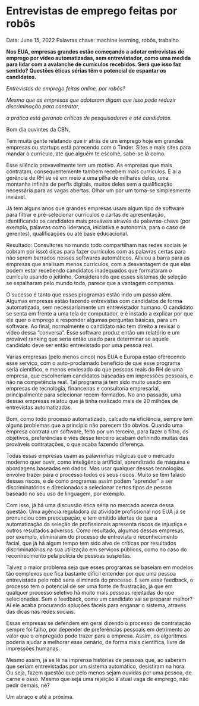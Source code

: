 # Entrevistas de emprego feitas por robôs

Data: June 15, 2022
Palavras chave: machine learning, robôs, trabalho

**Nos EUA, empresas grandes estão começando a adotar entrevistas de emprego por vídeo automatizadas, sem entrevistador, como uma medida para lidar com a avalanche de currículos recebidos. Será que isso faz sentido? Questões éticas sérias têm o potencial de espantar os candidatos.**

*Entrevistas de emprego feitas online, por robôs?* 

*Mesmo que as empresas que adotaram digam que isso pode reduzir discriminação para contratar,* 

*a prática está gerando críticas de pesquisadores e até candidatos.*

Bom dia ouvintes da CBN,

Tem muita gente relatando que ir atrás de um emprego hoje em grandes empresas ou startups está parecendo com o Tinder. Sites e mais sites para mandar o currículo, até que alguém te escolhe, sabe-se lá como. 

Esse silêncio provavelmente tem um motivo. As empresas que mais contratam, consequentemente também recebem mais currículos. E aí a gerência de RH se vê em meio a uma pilha de milhares deles, uma montanha infinita de perfis digitais, muitos deles sem a qualificação necessária para as vagas abertas. Olhar um por um torna-se simplesmente inviável.

Já tem alguns anos que grandes empresas usam algum tipo de software para filtrar e pré-selecionar currículos e cartas de apresentação, identificando os candidatos mais prováveis através de palavras-chave (por exemplo, palavras como liderança, iniciativa e autonomia, para o caso de gerentes), qualificações ou até base educacional. 

Resultado: Consultores no mundo todo compartilham nas redes sociais (e cobram por isso) dicas para fazer currículos com as palavras certas para não serem barrados nesses softwares automáticos. Aliviou a barra para as empresas que analisam menos currículos, com a desvantagem de que elas podem estar recebendo candidatos inadequados que formataram o currículo usando o jeitinho. Considerando que esses sistemas de seleção se espalharam pelo mundo todo, parece que a vantagem compensa.

O sucesso é tanto que esses programas estão indo um passo além. Algumas empresas estão fazendo entrevistas com candidatos de forma automatizada, sem necessariamente um entrevistador humano. O candidato se senta em frente a uma tela de computador, e é instado a explicar por que ele quer o emprego e responder algumas perguntas básicas, para um software. Ao final, normalmente o candidato não tem direito a revisar o vídeo dessa “conversa”. Esse software produz então um relatório e um provável ranking que seria então usado para determinar se aquele candidato deve ser então entrevistado por uma pessoa real.

Várias empresas (pelo menos cinco) nos EUA e Europa estão oferecendo esse serviço, com o auto-proclamado benefício de que esse programa seria científico, e menos enviesado do que pessoas reais do RH de uma empresa, que escolheriam candidatos baseadas em impressões pessoais, e não na competência real. Tal programa já tem sido muito usado em empresas de tecnologia, financeiras e consultoria empresarial, principalmente para selecionar recém-formados. No ano passado, uma dessas empresas relatou que já tinha realizado mais de 20 milhões de entrevistas automatizadas.

Bom, como todo processo automatizado, calcado na eficiência, sempre tem alguns problemas que a princípio não parecem tão óbvios. Quando uma empresa contrata um software, feito por um terceiro, para fazer o filtro, os objetivos, preferências e viés desse terceiro acabam definindo muitas das prováveis contratações, o que acaba fazendo diferença. 

Todas essas empresas usam as palavrinhas mágicas que o mercado moderno quer ouvir, como inteligência artificial, aprendizado de máquina e abordagens baseadas em dados. Mas usar qualquer dessas tecnologias envolve trazer para o processo todos os seus riscos. Muito se tem falado desses riscos, e de como programas assim podem “aprender” a ser discriminatórios e direcionados a selecionar certos tipos de pessoa baseado no seu uso de linguagem, por exemplo. 

Com isso, já há uma discussão ética séria no mercado acerca dessa questão. Uma agência reguladora da atividade profissional nos EUA já se pronunciou com preocupação, e tem emitido alertas de que a automatização da seleção de profissionais apresenta riscos de injustiça e outros resultados adversos. Como resultado, algumas dessas empresas, por exemplo, eliminaram do processo de entrevista o reconhecimento facial, que já há algum tempo tem sido alvo de críticas por resultados discriminatórios na sua utilização em serviços públicos, como no caso do reconhecimento pela polícia de pessoas suspeitas. 

Talvez o maior problema seja que esses programas se baseiam em modelos tão complexos que fica bastante difícil entender por que uma pessoa entrevistada pelo robô seria eliminada do processo. E sem esse feedback, o processo tem o potencial de ser uma fonte de frustração, já que em qualquer processo seletivo há muito mais pessoas rejeitadas do que selecionadas. Sem o feedback, como um candidato vai se preparar melhor? Aí ele acaba procurando soluções fáceis para enganar o sistema, através das dicas nas redes sociais. 

Essas empresas se defendem em geral dizendo o processo de contratação sempre foi falho, por depender de preferências pessoais em detrimento ao valor que o empregado pode trazer para a empresa. Assim, os algoritmos poderia ajudar a melhorar esse cenário, de forma mais científica, livre de impressões humanas. 

Mesmo assim, já se lê na imprensa histórias de pessoas que, ao saberem que seriam entrevistadas por um sistema automático, desistiram na hora. Ou seja, fazem questão que pelo menos sejam ouvidas por uma pessoa, de carne e osso. Mesmo que seja uma rejeição à atual vaga de emprego, não pedir demais, né? 

Um abraço e até a próxima.